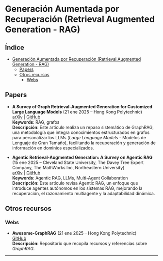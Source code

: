 # Generación Aumentada por Recuperación (Retrieval Augmented Generation - RAG)

## Índice

- [Generación Aumentada por Recuperación (Retrieval Augmented Generation - RAG)](#generación-aumentada-por-recuperación-retrieval-augmented-generation---rag)
  - [Papers](#papers)
  - [Otros recursos](#otros-recursos)
    - [Webs](#webs)

## Papers

* **A Survey of Graph Retrieval-Augmented Generation for Customized Large Language Models** (21 ene 2025 – Hong Kong Polytechnic)  
  [arXiv](https://arxiv.org/abs/2501.13958) | [GitHub](https://github.com/DEEP-PolyU/Awesome-GraphRAG)  
  **Keywords**: RAG, grafos  
  **Descripción**: Este artículo realiza un repaso sistemático de GraphRAG, una metodología que integra conocimientos estructurados en grafos para personalizar los LLMs (*Large Language Models* - Modelos de Lenguaje de Gran Tamaño), facilitando la recuperación y generación de información en dominios especializados.

* **Agentic Retrieval-Augmented Generation: A Survey on Agentic RAG** (15 ene 2025 – Cleveland State University, The Davey Tree Expert Company, The MathWorks Inc, Northeastern University)  
  [arXiv](https://arxiv.org/abs/2501.09136) | [GitHub](https://github.com/asinghcsu/AgenticRAG-Survey)  
  **Keywords**: Agentic RAG, LLMs, Multi-Agent Collaboration  
  **Descripción**: Este artículo revisa Agentic RAG, un enfoque que introduce agentes autónomos en los sistemas RAG, mejorando la recuperación, el razonamiento multiagente y la adaptabilidad dinámica.


## Otros recursos

### Webs

* **Awesome-GraphRAG** (21 ene 2025 – Hong Kong Polytechnic)  
  [GitHub](https://github.com/DEEP-PolyU/Awesome-GraphRAG)  
  **Descripción**: Repositorio que recopila recursos y referencias sobre *GraphRAG*.

---

